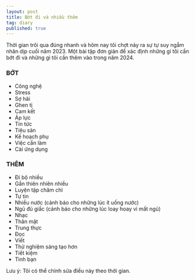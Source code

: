 ```yaml
---
layout: post
title: Bớt đi và nhiều thêm
tag: diary
published: true
---
```

Thời gian trôi qua đúng nhanh và hôm nay tôi chợt nảy ra sự tự suy ngẫm nhân dịp cuối năm 2023. Một bài tập đơn giản để xác định những gì tôi cần bớt đi và những gì tôi cần thêm vào trong năm 2024.

### BỚT

- Công nghệ 
- Stress 
- Sợ hãi 
- Ghen tị 
- Cam kết 
- Áp lực
- Tin tức 
- Tiêu sản 
- Kế hoạch phụ 
- Việc cần làm 
- Cài ứng dụng

### THÊM

- Đi bộ nhiều 
- Gần thiên nhiên nhiều 
- Luyện tập chăm chỉ 
- Tự tin 
- Nhiều nước  (cảnh báo cho những lúc ít uống nước)
- Ngủ đủ giấc (cảnh báo cho những lúc loay hoay vì mất ngủ)
- Nhạc
- Thân mật
- Trung thực
- Đọc
- Viết 
- Thử nghiệm sáng tạo hơn
- Tiết kiệm
- Tình bạn

Lưu ý: Tôi có thể chỉnh sửa điều này theo thời gian.




